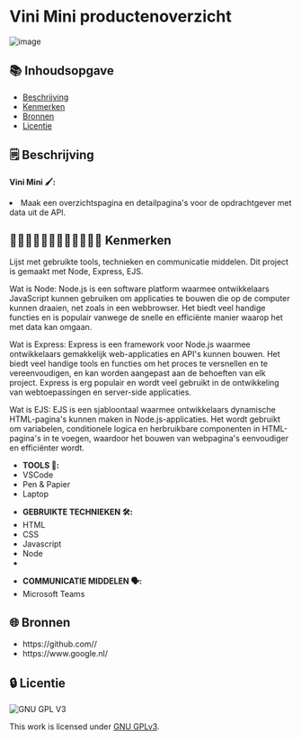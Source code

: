 
# Vini Mini productenoverzicht 

![image](https://user-images.githubusercontent.com/112856683/225852464-ee53c2a9-0319-4f32-899e-4c6a9b8d2475.png)


## 📚 Inhoudsopgave

* [Beschrijving](#beschrijving)
* [Kenmerken](#kenmerken)
* [Bronnen](#bronnen)
* [Licentie](#licentie)

## 🗒️ Beschrijving
<strong>Vini Mini 🖌️:</strong>

<li>Maak een overzichtspagina en detailpagina's voor de opdrachtgever met data uit de API.</li>
</ul>

## 👩🏼‍💻👩🏾‍💻👨🏻‍💻👨🏼‍💻 Kenmerken

Lijst met gebruikte tools, technieken en communicatie middelen.
Dit project is gemaakt met Node, Express, EJS.

Wat is Node:
Node.js is een software platform waarmee ontwikkelaars JavaScript kunnen gebruiken om applicaties te bouwen die op de computer kunnen draaien, net zoals in een webbrowser. Het biedt veel handige functies en is populair vanwege de snelle en efficiënte manier waarop het met data kan omgaan.

Wat is Express:
Express is een framework voor Node.js waarmee ontwikkelaars gemakkelijk web-applicaties en API's kunnen bouwen. Het biedt veel handige tools en functies om het proces te versnellen en te vereenvoudigen, en kan worden aangepast aan de behoeften van elk project. Express is erg populair en wordt veel gebruikt in de ontwikkeling van webtoepassingen en server-side applicaties.

Wat is EJS:
EJS is een sjabloontaal waarmee ontwikkelaars dynamische HTML-pagina's kunnen maken in Node.js-applicaties. Het wordt gebruikt om variabelen, conditionele logica en herbruikbare componenten in HTML-pagina's in te voegen, waardoor het bouwen van webpagina's eenvoudiger en efficiënter wordt.


<ul>
<li><strong>TOOLS 🧰:</strong></li>
<li>VSCode</li>
<li>Pen & Papier</li>
<li>Laptop</li>
</ul>

<ul>
<li><strong>GEBRUIKTE TECHNIEKEN 🛠️:</strong></li>
<li>HTML</li>
<li>CSS</li>
<li>Javascript</li>
<li>Node<li>
</ul>

<ul>
<li><strong>COMMUNICATIE MIDDELEN 🗣️:</strong></li>
<li>Microsoft Teams</li>
</ul>


## 🌐 Bronnen

<ul>

<li>https://github.com//</li>

<li>https://www.google.nl/</li>

</ul>



## 🔒 Licentie

![GNU GPL V3](https://www.gnu.org/graphics/gplv3-127x51.png)

This work is licensed under [GNU GPLv3](./LICENSE).
